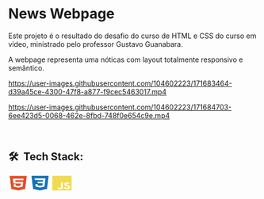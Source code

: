 # News Webpage

<p>Este projeto é o resultado do desafio do curso de HTML e CSS do curso em vídeo, ministrado pelo professor Gustavo Guanabara.</p>

<p>A webpage representa uma nóticas com layout totalmente responsivo e semântico.</p>


https://user-images.githubusercontent.com/104602223/171683464-d39a45ce-4300-47f8-a877-f9cec5463017.mp4



https://user-images.githubusercontent.com/104602223/171684703-6ee423d5-0068-462e-8fbd-748f0e654c9e.mp4

<br>

## 🛠&nbsp; Tech Stack:
<div style="display: inline_block">  
  <img src="https://raw.githubusercontent.com/devicons/devicon/master/icons/html5/html5-plain.svg" width="40" height="30" align="center">
  <img src="https://raw.githubusercontent.com/devicons/devicon/master/icons/css3/css3-plain.svg" width="40" height="30" align="center">
  <img src="https://raw.githubusercontent.com/devicons/devicon/master/icons/javascript/javascript-plain.svg" width="40" height="30" align="center">  
</div>







